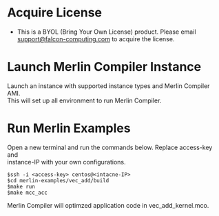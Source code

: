 # Acquire License
* This is a BYOL (Bring Your Own License) product. Please email support@falcon-computing.com to 
   acquire the license.

# Launch Merlin Compiler Instance
Launch an instance with supported instance types and Merlin Compiler AMI.  
This will set up all environment to run Merlin Compiler.

# Run Merlin Examples
Open a new terminal and run the commands below. Replace access-key and  
instance-IP with your own configurations.
```
$ssh -i <access-key> centos@<intacne-IP>
$cd merlin-examples/vec_add/build
$make run
$make mcc_acc
```
Merlin Compiler will optimzed application code in vec_add_kernel.mco.

